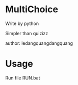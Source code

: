 # MultiChoice
Write by python

Simpler than quizizz

author: ledangquangdangquang
# Usage
Run file RUN.bat
